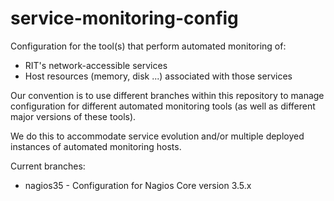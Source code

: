 service-monitoring-config
=========================

Configuration for the tool(s) that perform automated monitoring of:

* RIT's network-accessible services
* Host resources (memory, disk ...) associated with those services

Our convention is to use different branches within this repository
to manage configuration for different automated monitoring tools
(as well as different major versions of these tools).

We do this to accommodate service evolution and/or multiple deployed
instances of automated monitoring hosts.

Current branches:

* nagios35 - Configuration for Nagios Core version 3.5.x
